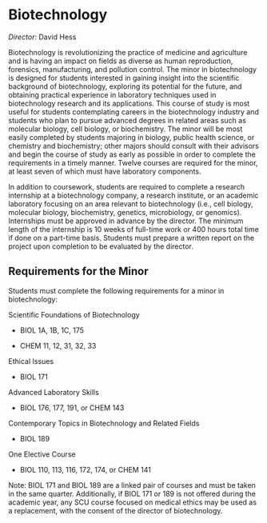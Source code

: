 Biotechnology
=============

*Director:* David Hess

Biotechnology is revolutionizing the practice of medicine and agriculture and is having an impact on fields as diverse as human reproduction, forensics, manufacturing, and pollution control. The minor in biotechnology is designed for students interested in gaining insight into the scientific background of biotechnology, exploring its potential for the future, and obtaining practical experience in laboratory techniques used in biotechnology research and its applications. This course of study is most useful for students contemplating careers in the biotechnology industry and students who plan to pursue advanced degrees in related areas such as molecular biology, cell biology, or biochemistry. The minor will be most easily completed by students majoring in biology, public health science, or chemistry and biochemistry; other majors should consult with their advisors and begin the course of study as early as possible in order to complete the requirements in a timely manner. Twelve courses are required for the minor, at least seven of which must have laboratory components.

In addition to coursework, students are required to complete a research internship at a biotechnology company, a research institute, or an academic laboratory focusing on an area relevant to biotechnology (i.e., cell biology, molecular biology, biochemistry, genetics, microbiology, or genomics). Internships must be approved in advance by the director. The minimum length of the internship is 10 weeks of full-time work or 400 hours total time if done on a part-time basis. Students must prepare a written report on the project upon completion to be evaluated by the director.

Requirements for the Minor
--------------------------

Students must complete the following requirements for a minor in biotechnology:

Scientific Foundations of Biotechnology

-   BIOL 1A, 1B, 1C, 175

-   CHEM 11, 12, 31, 32, 33

Ethical Issues

-   BIOL 171

Advanced Laboratory Skills

-   BIOL 176, 177, 191, or CHEM 143

Contemporary Topics in Biotechnology and Related Fields

-   BIOL 189

One Elective Course

-   BIOL 110, 113, 116, 172, 174, or CHEM 141

Note: BIOL 171 and BIOL 189 are a linked pair of courses and must be taken in the same quarter. Additionally, if BIOL 171 or 189 is not offered during the academic year, any SCU course focused on medical ethics may be used as a replacement, with the consent of the director of biotechnology.
